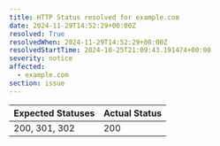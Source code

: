 ```yaml
---
title: HTTP Status resolved for example.com
date: 2024-11-29T14:52:29+00:00Z
resolved: True
resolvedWhen: 2024-11-29T14:52:29+00:00Z
resolvedStartTime: 2024-10-25T21:09:43.191474+00:00
severity: notice
affected:
  - example.com
section: issue
---
```


| Expected Statuses | Actual Status  |
|-------------------|----------------|
| 200, 301, 302 | 200 |
